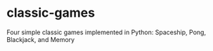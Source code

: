 # classic-games
Four simple classic games implemented in Python: Spaceship, Pong, Blackjack, and Memory
